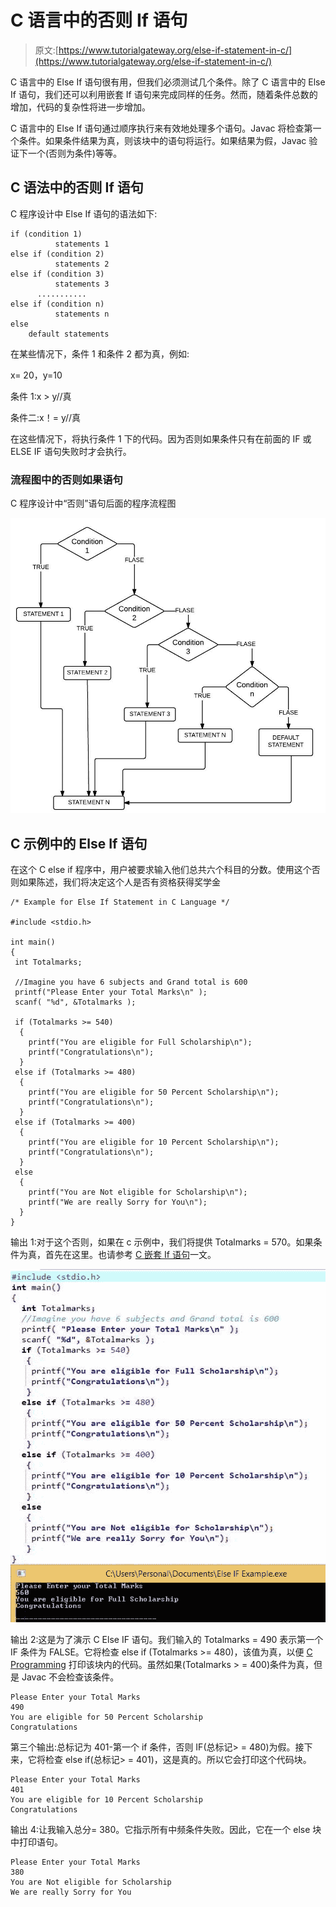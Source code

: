 # C 语言中的否则 If 语句

> 原文:[https://www.tutorialgateway.org/else-if-statement-in-c/](https://www.tutorialgateway.org/else-if-statement-in-c/)

C 语言中的 Else If 语句很有用，但我们必须测试几个条件。除了 C 语言中的 Else If 语句，我们还可以利用嵌套 If 语句来完成同样的任务。然而，随着条件总数的增加，代码的复杂性将进一步增加。

C 语言中的 Else If 语句通过顺序执行来有效地处理多个语句。Javac 将检查第一个条件。如果条件结果为真，则该块中的语句将运行。如果结果为假，Javac 验证下一个(否则为条件)等等。

## C 语法中的否则 If 语句

C 程序设计中 Else If 语句的语法如下:

```
if (condition 1)
          statements 1
else if (condition 2)
          statements 2
else if (condition 3)
          statements 3
      ...........
else if (condition n)
          statements n
else
    default statements
```

在某些情况下，条件 1 和条件 2 都为真，例如:

x= 20，y=10

条件 1:x > y//真

条件二:x！= y//真

在这些情况下，将执行条件 1 下的代码。因为否则如果条件只有在前面的 IF 或 ELSE IF 语句失败时才会执行。

### 流程图中的否则如果语句

C 程序设计中“否则”语句后面的程序流程图

![Flow Chart for Else If Statement in C Language](img/0f13aa923944456074f7c66131249b9d.png)

## C 示例中的 Else If 语句

在这个 C else if 程序中，用户被要求输入他们总共六个科目的分数。使用这个否则如果陈述，我们将决定这个人是否有资格获得奖学金

```
/* Example for Else If Statement in C Language */

#include <stdio.h> 

int main() 
{
 int Totalmarks; 

 //Imagine you have 6 subjects and Grand total is 600 
 printf("Please Enter your Total Marks\n" ); 
 scanf( "%d", &Totalmarks ); 

 if (Totalmarks >= 540) 
  {
    printf("You are eligible for Full Scholarship\n");
    printf("Congratulations\n");
  } 
 else if (Totalmarks >= 480) 
  {
    printf("You are eligible for 50 Percent Scholarship\n");
    printf("Congratulations\n");
  } 
 else if (Totalmarks >= 400) 
  {
    printf("You are eligible for 10 Percent Scholarship\n");
    printf("Congratulations\n");
  } 
 else 
  {
    printf("You are Not eligible for Scholarship\n");
    printf("We are really Sorry for You\n");
  }
}
```

输出 1:对于这个否则，如果在 c 示例中，我们将提供 Totalmarks = 570。如果条件为真，首先在这里。也请参考 [C 嵌套 If 语句](https://www.tutorialgateway.org/nested-if-in-c/)一文。

![Else If Statement in C Language 1](img/6617e8c6319f70f0fd1a4ab027ac13f6.png)

输出 2:这是为了演示 C Else IF 语句。我们输入的 Totalmarks = 490 表示第一个 IF 条件为 FALSE。它将检查 else if (Totalmarks >= 480)，该值为真，以便 [C Programming](https://www.tutorialgateway.org/c-programming/) 打印该块内的代码。虽然如果(Totalmarks > = 400)条件为真，但是 Javac 不会检查该条件。

```
Please Enter your Total Marks
490
You are eligible for 50 Percent Scholarship
Congratulations
```

第三个输出:总标记为 401-第一个 if 条件，否则 IF(总标记> = 480)为假。接下来，它将检查 else if(总标记> = 401)，这是真的。所以它会打印这个代码块。

```
Please Enter your Total Marks
401
You are eligible for 10 Percent Scholarship
Congratulations
```

输出 4:让我输入总分= 380。它指示所有中频条件失败。因此，它在一个 else 块中打印语句。

```
Please Enter your Total Marks
380
You are Not eligible for Scholarship
We are really Sorry for You
```
